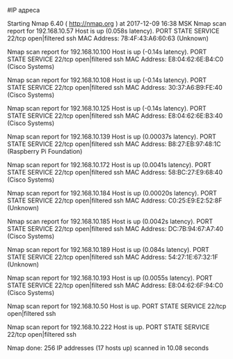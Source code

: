 #IP адреса <a name="99"></a>

Starting Nmap 6.40 ( http://nmap.org ) at 2017-12-09 16:38 MSK
Nmap scan report for 192.168.10.57
Host is up (0.058s latency).
PORT   STATE         SERVICE
22/tcp open|filtered ssh
MAC Address: 78:4F:43:A6:60:63 (Unknown)

Nmap scan report for 192.168.10.100
Host is up (-0.14s latency).
PORT   STATE         SERVICE
22/tcp open|filtered ssh
MAC Address: E8:04:62:6E:B4:C0 (Cisco Systems)

Nmap scan report for 192.168.10.108
Host is up (-0.14s latency).
PORT   STATE         SERVICE
22/tcp open|filtered ssh
MAC Address: 30:37:A6:B9:FE:40 (Cisco Systems)

Nmap scan report for 192.168.10.125
Host is up (-0.14s latency).
PORT   STATE         SERVICE
22/tcp open|filtered ssh
MAC Address: E8:04:62:6E:B3:40 (Cisco Systems)

Nmap scan report for 192.168.10.139
Host is up (0.00037s latency).
PORT   STATE         SERVICE
22/tcp open|filtered ssh
MAC Address: B8:27:EB:97:48:1C (Raspberry Pi Foundation)

Nmap scan report for 192.168.10.172
Host is up (0.0041s latency).
PORT   STATE         SERVICE
22/tcp open|filtered ssh
MAC Address: 58:BC:27:E9:68:40 (Cisco Systems)

Nmap scan report for 192.168.10.184
Host is up (0.00020s latency).
PORT   STATE         SERVICE
22/tcp open|filtered ssh
MAC Address: C0:25:E9:E2:52:8F (Unknown)

Nmap scan report for 192.168.10.185
Host is up (0.0042s latency).
PORT   STATE         SERVICE
22/tcp open|filtered ssh
MAC Address: DC:7B:94:67:A7:40 (Cisco Systems)

Nmap scan report for 192.168.10.189
Host is up (0.084s latency).
PORT   STATE         SERVICE
22/tcp open|filtered ssh
MAC Address: 54:27:1E:67:32:1F (Unknown)

Nmap scan report for 192.168.10.193
Host is up (0.0055s latency).
PORT   STATE         SERVICE
22/tcp open|filtered ssh
MAC Address: E8:04:62:6F:94:C0 (Cisco Systems)

Nmap scan report for 192.168.10.50
Host is up.
PORT   STATE         SERVICE
22/tcp open|filtered ssh

Nmap scan report for 192.168.10.222
Host is up.
PORT   STATE         SERVICE
22/tcp open|filtered ssh

Nmap done: 256 IP addresses (17 hosts up) scanned in 10.08 seconds
